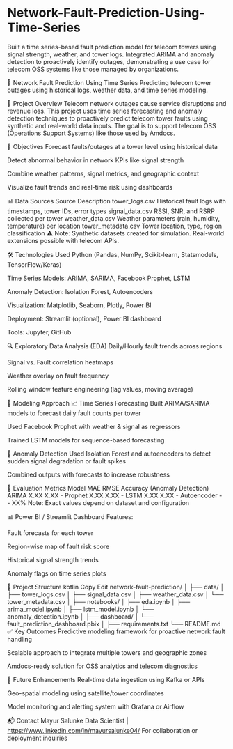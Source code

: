 # Network-Fault-Prediction-Using-Time-Series
Built a time series-based fault prediction model for telecom towers using signal strength, weather, and tower logs. Integrated ARIMA and anomaly detection to proactively identify outages, demonstrating a use case for telecom OSS systems like those managed by organizations.

📡 Network Fault Prediction Using Time Series
Predicting telecom tower outages using historical logs, weather data, and time series modeling.

📁 Project Overview
Telecom network outages cause service disruptions and revenue loss. This project uses time series forecasting and anomaly detection techniques to proactively predict telecom tower faults using synthetic and real-world data inputs. The goal is to support telecom OSS (Operations Support Systems) like those used by Amdocs.

🎯 Objectives
Forecast faults/outages at a tower level using historical data

Detect abnormal behavior in network KPIs like signal strength

Combine weather patterns, signal metrics, and geographic context

Visualize fault trends and real-time risk using dashboards

📊 Data Sources
Source	Description
tower_logs.csv	Historical fault logs with timestamps, tower IDs, error types
signal_data.csv	RSSI, SNR, and RSRP collected per tower
weather_data.csv	Weather parameters (rain, humidity, temperature) per location
tower_metadata.csv	Tower location, type, region classification
⚠️ Note: Synthetic datasets created for simulation. Real-world extensions possible with telecom APIs.

🛠️ Technologies Used
Python (Pandas, NumPy, Scikit-learn, Statsmodels, TensorFlow/Keras)

Time Series Models: ARIMA, SARIMA, Facebook Prophet, LSTM

Anomaly Detection: Isolation Forest, Autoencoders

Visualization: Matplotlib, Seaborn, Plotly, Power BI

Deployment: Streamlit (optional), Power BI dashboard

Tools: Jupyter, GitHub

🔍 Exploratory Data Analysis (EDA)
Daily/Hourly fault trends across regions

Signal vs. Fault correlation heatmaps

Weather overlay on fault frequency

Rolling window feature engineering (lag values, moving average)

🧠 Modeling Approach
📈 Time Series Forecasting
Built ARIMA/SARIMA models to forecast daily fault counts per tower

Used Facebook Prophet with weather & signal as regressors

Trained LSTM models for sequence-based forecasting

🚨 Anomaly Detection
Used Isolation Forest and autoencoders to detect sudden signal degradation or fault spikes

Combined outputs with forecasts to increase robustness

📐 Evaluation Metrics
Model	MAE	RMSE	Accuracy (Anomaly Detection)
ARIMA	X.XX	X.XX	-
Prophet	X.XX	X.XX	-
LSTM	X.XX	X.XX	-
Autoencoder	-	-	XX%
Note: Exact values depend on dataset and configuration

📊 Power BI / Streamlit Dashboard
Features:

Fault forecasts for each tower

Region-wise map of fault risk score

Historical signal strength trends

Anomaly flags on time series plots


📁 Project Structure
kotlin
Copy
Edit
network-fault-prediction/
│
├── data/
│   ├── tower_logs.csv
│   ├── signal_data.csv
│   ├── weather_data.csv
│   └── tower_metadata.csv
│
├── notebooks/
│   ├── eda.ipynb
│   ├── arima_model.ipynb
│   ├── lstm_model.ipynb
│   └── anomaly_detection.ipynb
│
├── dashboard/
│   └── fault_prediction_dashboard.pbix
│
├── requirements.txt
└── README.md
✅ Key Outcomes
Predictive modeling framework for proactive network fault handling

Scalable approach to integrate multiple towers and geographic zones

Amdocs-ready solution for OSS analytics and telecom diagnostics

🚀 Future Enhancements
Real-time data ingestion using Kafka or APIs

Geo-spatial modeling using satellite/tower coordinates

Model monitoring and alerting system with Grafana or Airflow

📬 Contact
Mayur Salunke
Data Scientist | https://www.linkedin.com/in/mayursalunke04/ 
For collaboration or deployment inquiries
